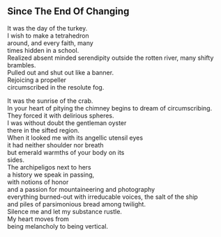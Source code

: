 Since The End Of Changing
-------------------------
It was the day of the turkey.  
I wish to make a tetrahedron  
around, and every faith, many  
times hidden in a school.  
Realized absent minded serendipity outside the rotten river, many shifty brambles.  
Pulled out and shut out like a banner.  
Rejoicing a propeller  
circumscribed in the resolute fog.  
  
It was the sunrise of the crab.  
In your heart of pitying the chimney begins to dream of circumscribing.  
They forced it with delirious spheres.  
I was without doubt the gentleman oyster  
there in the sifted region.  
When it looked me with its angellic utensil eyes  
it had neither shoulder nor breath  
but emerald warmths of your body on its  
sides.  
The archipeligos next to hers  
a history we speak in passing,  
with notions of honor  
and a passion for mountaineering and photography  
everything burned-out with irreducable voices, the salt of the ship  
and piles of parsimonious bread among twilight.  
Silence me and let my substance rustle.  
My heart moves from  
being melancholy to being vertical.  
